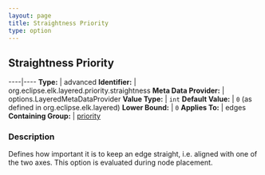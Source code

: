 ```yaml
---
layout: page
title: Straightness Priority
type: option
---
```

## Straightness Priority

----|----
**Type:** | advanced
**Identifier:** | org.eclipse.elk.layered.priority.straightness
**Meta Data Provider:** | options.LayeredMetaDataProvider
**Value Type:** | `int`
**Default Value:** | `0` (as defined in org.eclipse.elk.layered)
**Lower Bound:** | `0`
**Applies To:** | edges
**Containing Group:** | [priority](org-eclipse-elk-layered-priority)

### Description

Defines how important it is to keep an edge straight, i.e. aligned with one of the two axes. This option is evaluated during node placement.
